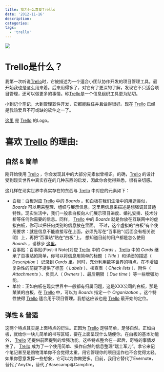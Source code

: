 ```yaml
---
title: 我为什么喜爱Trello
date: '2012-11-16'
description:
categories:
tags:
  - 'trello'
---
```

<img src="{{urls.media}}/Trello-Logo.png">

# Trello是什么？
我第一次听说[Trello](https://trello.com)时，它被描述为一个适合小团队协作开发的项目管理工具。最开始我也是这么用来着。后来用得多了，对它有了更深的了解，发现它不只适合项目管理，还可以做更多的事情。称[Trello](https://trello.com)是一个信息组织工具更为贴切。

小到记个笔记，大到管理软件开发，它都能胜任并且做得很好。现在 [Trello][0] 已经是我热爱且不可或缺的软件之一了。

[这里](https://trello-attachments.s3.amazonaws.com/4f84a60f0cbdcb7e7d40e099/50240e2753f944277f3a6a36/7579ae47b098230a1d296e1ef6a98986/Trello-Logo.png) 是 [Trello][0] 的Logo。

# 喜欢 [Trello][0] 的理由:

## 自然 & 简单
刚开始使用 [Trello][0] ，你会发现其中的大部分元素似曾相识。的确，[Trello][0] 的设计受到现实世界中真实存在的几种东西的启发，因此你会觉得熟悉，很有亲切感。

这几样在现实世界中真实存在的东西与 [Trello][0] 中对应的元素如下：

+ 白板：白板对应 [Trello][0] 中的 _Boards_ 。和白板在我们生活中的用途类似， _Boards_ 可以用来整理、组织与展示信息。这里用信息来描述是想强调其普适特性。现实生活中，我们一般拿白板向人们展示项目进度、婚礼安排、技术分析等任何你需要的信息。同样， [Trello][0] 中的 _Boards_ 就是你放在互联网中的虚拟白板，你可以把任何类别的信息放在里面。 不过，这个虚拟的“白板”有个使用要求：就是信息不能直接写在上面，必须先写在“百事贴“（后面会有相关说明）上，再把“百事贴“贴在“白板“上。 想知道目前的用户都是怎么使用 _Boards_ ，请移步 [这里](https://trello.com/board/trello-resources/4f84a60f0cbdcb7e7d40e099)。
+ 百事贴：百事贴(Post-it Note)对应 [Trello][0] 中的 _Cards_ 。[Trello][0] 中的 _Cards_ 继承了百事贴的简单，你可以将信息用简单的标题（ _Title_ ）和详细的描述（ _Description_ ）记录到 _Cards_ 里。同时，充分利用数字世界的特点，在不增加复杂性的前提下提供了标签（ _Labels_ ）、核查表（ _Check lists_ ）、附件（ _Attachments_ ）、负责人（ _Owners_ ）、最后期限（ 
_Due time_ ）等一些增强功能。
+ 单位：正如白板在现实世界中一般都有归属问题，这是XXX公司的白板，那是某某的白板，在 [Trello][0] 中，可以为 _Boards_ 指定一个 _Organization_ 。这个特性使得 [Trello][0] 适合用于项目管理。我想这应该也是 [Trello][0] 最开始的定位。 

## 弹性 & 普适
这两个特点其实是上面特点的衍生。正因为 [Trello][0] 足够简单，足够自然。正如白板，就给你一块儿简单的书写区域，要在上面呈现什么随便你。在白板的基本功能外， [Trello][0] 还提供前面提到的增强功能。这些特点整合在一起后，奇特的事情发生了， [Trello][0] 成为了一个使用简单、操作自然的信息整理“瑞士军刀”。拿它来记个笔记甚至是购物清单你不会觉得太重，用它管理你的项目运作也不会觉得太轻。如果你愿意发挥一些想象，它可以为你做更多。目前，我用它替代了Evernote，替代了AnyDo，替代了Basecamp与Campfire。


[0]: http://trello.com

